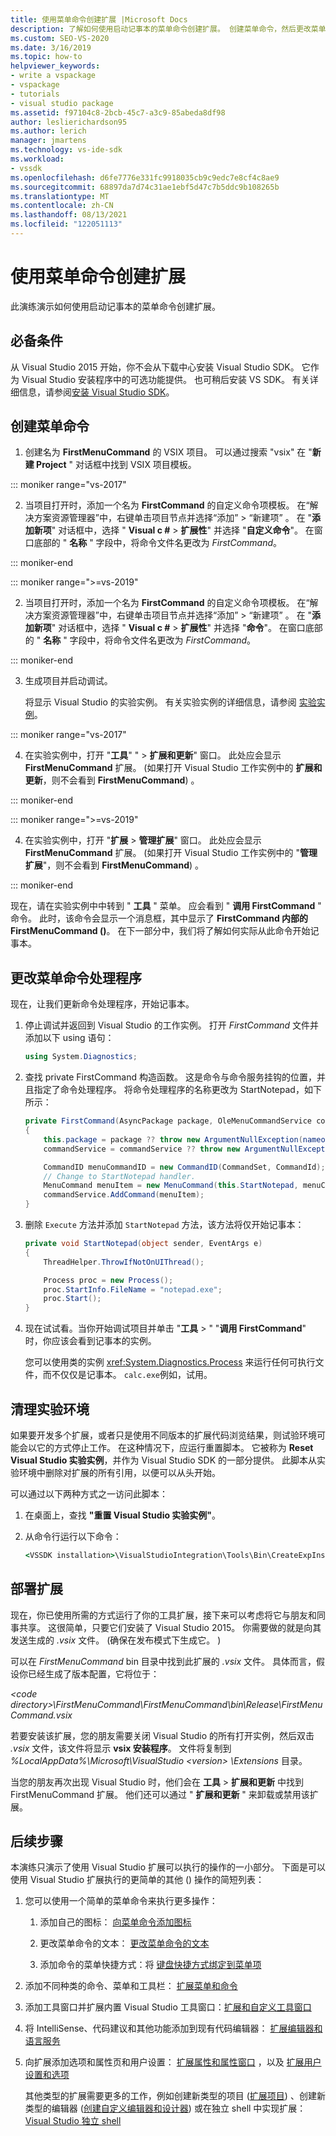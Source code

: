 ```yaml
---
title: 使用菜单命令创建扩展 |Microsoft Docs
description: 了解如何使用启动记事本的菜单命令创建扩展。 创建菜单命令，然后更改菜单命令处理程序。
ms.custom: SEO-VS-2020
ms.date: 3/16/2019
ms.topic: how-to
helpviewer_keywords:
- write a vspackage
- vspackage
- tutorials
- visual studio package
ms.assetid: f97104c8-2bcb-45c7-a3c9-85abeda8df98
author: leslierichardson95
ms.author: lerich
manager: jmartens
ms.technology: vs-ide-sdk
ms.workload:
- vssdk
ms.openlocfilehash: d6fe7776e331fc9918035cb9c9edc7e8cf4c8ae9
ms.sourcegitcommit: 68897da7d74c31ae1ebf5d47c7b5ddc9b108265b
ms.translationtype: MT
ms.contentlocale: zh-CN
ms.lasthandoff: 08/13/2021
ms.locfileid: "122051113"
---
```

# <a name="create-an-extension-with-a-menu-command"></a>使用菜单命令创建扩展

此演练演示如何使用启动记事本的菜单命令创建扩展。

## <a name="prerequisites"></a>必备条件

从 Visual Studio 2015 开始，你不会从下载中心安装 Visual Studio SDK。 它作为 Visual Studio 安装程序中的可选功能提供。 也可稍后安装 VS SDK。 有关详细信息，请参阅[安装 Visual Studio SDK](../extensibility/installing-the-visual-studio-sdk.md)。

## <a name="create-a-menu-command"></a>创建菜单命令

1. 创建名为 **FirstMenuCommand** 的 VSIX 项目。 可以通过搜索 "vsix" 在 "**新建 Project** " 对话框中找到 VSIX 项目模板。

::: moniker range="vs-2017"

2. 当项目打开时，添加一个名为 **FirstCommand** 的自定义命令项模板。 在“解决方案资源管理器”中，右键单击项目节点并选择“添加” > “新建项”  。 在 "**添加新项**" 对话框中，选择 " **Visual c #**  >  **扩展性**" 并选择 "**自定义命令**"。 在窗口底部的 " **名称** " 字段中，将命令文件名更改为 *FirstCommand*。

::: moniker-end

::: moniker range=">=vs-2019"

2. 当项目打开时，添加一个名为 **FirstCommand** 的自定义命令项模板。 在“解决方案资源管理器”中，右键单击项目节点并选择“添加” > “新建项”  。 在 "**添加新项**" 对话框中，选择 " **Visual c #**  >  **扩展性**" 并选择 "**命令**"。 在窗口底部的 " **名称** " 字段中，将命令文件名更改为 *FirstCommand*。

::: moniker-end

3. 生成项目并启动调试。

    将显示 Visual Studio 的实验实例。 有关实验实例的详细信息，请参阅 [实验实例](../extensibility/the-experimental-instance.md)。

::: moniker range="vs-2017"

4. 在实验实例中，打开 "**工具**" "  >  **扩展和更新**" 窗口。 此处应会显示 **FirstMenuCommand** 扩展。  (如果打开 Visual Studio 工作实例中的 **扩展和更新**，则不会看到 **FirstMenuCommand**) 。

::: moniker-end

::: moniker range=">=vs-2019"

4. 在实验实例中，打开 "**扩展**  >  **管理扩展**" 窗口。 此处应会显示 **FirstMenuCommand** 扩展。  (如果打开 Visual Studio 工作实例中的 "**管理扩展**"，则不会看到 **FirstMenuCommand**) 。

::: moniker-end

现在，请在实验实例中中转到 " **工具** " 菜单。 应会看到 " **调用 FirstCommand** " 命令。 此时，该命令会显示一个消息框，其中显示了 **FirstCommand 内部的 FirstMenuCommand ()**。 在下一部分中，我们将了解如何实际从此命令开始记事本。

## <a name="change-the-menu-command-handler"></a>更改菜单命令处理程序

现在，让我们更新命令处理程序，开始记事本。

1. 停止调试并返回到 Visual Studio 的工作实例。 打开 *FirstCommand* 文件并添加以下 using 语句：

    ```csharp
    using System.Diagnostics;
    ```

2. 查找 private FirstCommand 构造函数。 这是命令与命令服务挂钩的位置，并且指定了命令处理程序。 将命令处理程序的名称更改为 StartNotepad，如下所示：

    ```csharp
    private FirstCommand(AsyncPackage package, OleMenuCommandService commandService)
    {
        this.package = package ?? throw new ArgumentNullException(nameof(package));
        commandService = commandService ?? throw new ArgumentNullException(nameof(commandService));

        CommandID menuCommandID = new CommandID(CommandSet, CommandId);
        // Change to StartNotepad handler.
        MenuCommand menuItem = new MenuCommand(this.StartNotepad, menuCommandID);
        commandService.AddCommand(menuItem);
    }
    ```

3. 删除 `Execute` 方法并添加 `StartNotepad` 方法，该方法将仅开始记事本：

    ```csharp
    private void StartNotepad(object sender, EventArgs e)
    {
        ThreadHelper.ThrowIfNotOnUIThread();

        Process proc = new Process();
        proc.StartInfo.FileName = "notepad.exe";
        proc.Start();
    }
    ```

4. 现在试试看。当你开始调试项目并单击 "**工具**  >  " "**调用 FirstCommand**" 时，你应该会看到记事本的实例。

    您可以使用类的实例 <xref:System.Diagnostics.Process> 来运行任何可执行文件，而不仅仅是记事本。 `calc.exe`例如，试用。

## <a name="clean-up-the-experimental-environment"></a>清理实验环境

如果要开发多个扩展，或者只是使用不同版本的扩展代码浏览结果，则试验环境可能会以它的方式停止工作。 在这种情况下，应运行重置脚本。 它被称为 **Reset Visual Studio 实验实例**，并作为 Visual Studio SDK 的一部分提供。 此脚本从实验环境中删除对扩展的所有引用，以便可以从头开始。

可以通过以下两种方式之一访问此脚本：

1. 在桌面上，查找 **"重置 Visual Studio 实验实例"**。

2. 从命令行运行以下命令：

    ```cmd
    <VSSDK installation>\VisualStudioIntegration\Tools\Bin\CreateExpInstance.exe /Reset /VSInstance=<version> /RootSuffix=Exp && PAUSE

    ```

## <a name="deploy-your-extension"></a>部署扩展

现在，你已使用所需的方式运行了你的工具扩展，接下来可以考虑将它与朋友和同事共享。 这很简单，只要它们安装了 Visual Studio 2015。 你需要做的就是向其发送生成的 *.vsix* 文件。  (确保在发布模式下生成它。 ) 

可以在 *FirstMenuCommand* bin 目录中找到此扩展的 *.vsix* 文件。 具体而言，假设你已经生成了版本配置，它将位于：

*\<code directory>\FirstMenuCommand\FirstMenuCommand\bin\Release\FirstMenuCommand.vsix*

若要安装该扩展，您的朋友需要关闭 Visual Studio 的所有打开实例，然后双击 *.vsix* 文件，该文件将显示 **vsix 安装程序**。 文件将复制到 *%LocalAppData%\Microsoft\VisualStudio \<version> \Extensions* 目录。

当您的朋友再次出现 Visual Studio 时，他们会在 **工具**  >  **扩展和更新** 中找到 FirstMenuCommand 扩展。 他们还可以通过 " **扩展和更新** " 来卸载或禁用该扩展。

## <a name="next-steps"></a>后续步骤

本演练只演示了使用 Visual Studio 扩展可以执行的操作的一小部分。 下面是可以使用 Visual Studio 扩展执行的更简单的其他 () 操作的简短列表：

1. 您可以使用一个简单的菜单命令来执行更多操作：

   1. 添加自己的图标： [向菜单命令添加图标](../extensibility/adding-icons-to-menu-commands.md)

   2. 更改菜单命令的文本： [更改菜单命令的文本](../extensibility/changing-the-text-of-a-menu-command.md)

   3. 添加命令的菜单快捷方式：将 [键盘快捷方式绑定到菜单项](../extensibility/binding-keyboard-shortcuts-to-menu-items.md)

2. 添加不同种类的命令、菜单和工具栏： [扩展菜单和命令](../extensibility/extending-menus-and-commands.md)

3. 添加工具窗口并扩展内置 Visual Studio 工具窗口：[扩展和自定义工具窗口](../extensibility/extending-and-customizing-tool-windows.md)

4. 将 IntelliSense、代码建议和其他功能添加到现有代码编辑器： [扩展编辑器和语言服务](../extensibility/extending-the-editor-and-language-services.md)

5. 向扩展添加选项和属性页和用户设置： [扩展属性和属性窗口](../extensibility/extending-properties-and-the-property-window.md) ，以及 [扩展用户设置和选项](../extensibility/extending-user-settings-and-options.md)

   其他类型的扩展需要更多的工作，例如创建新类型的项目 ([扩展项目](../extensibility/extending-projects.md)) 、创建新类型的编辑器 ([创建自定义编辑器和设计器](../extensibility/creating-custom-editors-and-designers.md)) 或在独立 shell 中实现扩展： [Visual Studio 独立 shell](https://visualstudio.microsoft.com/vs/older-downloads/isolated-shell/)
